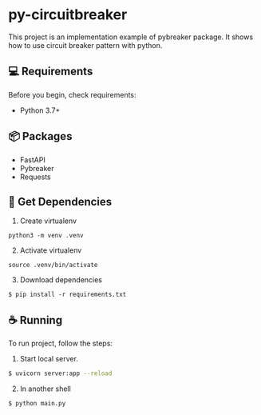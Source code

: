 # py-circuitbreaker

This project is an implementation example of pybreaker package. It shows
how to use circuit breaker pattern with python.

## 💻 Requirements

Before you begin, check requirements:

- Python 3.7+

## 📦 Packages

- FastAPI
- Pybreaker
- Requests

## 🚀 Get Dependencies

1. Create virtualenv

```
python3 -m venv .venv
```

2. Activate virtualenv

```
source .venv/bin/activate
```

3. Download dependencies

```
$ pip install -r requirements.txt
```

## ☕ Running

To run project, follow the steps:

1. Start local server.

```bash
$ uvicorn server:app --reload
```

2. In another shell

```bash
$ python main.py
```
